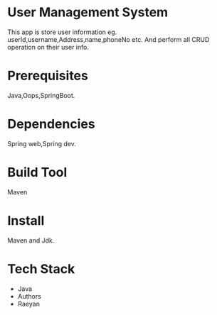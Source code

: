 # User Management System
This app is store user information eg. userId,username,Address,name,phoneNo etc. And perform all CRUD operation on their user info.

# Prerequisites
Java,Oops,SpringBoot.

# Dependencies
Spring web,Spring dev.

# Build Tool
Maven

# Install
Maven and Jdk.


# Tech Stack
* Java
* Authors
* Raeyan
